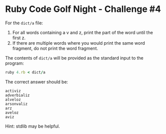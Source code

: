 # Ruby Code Golf Night - Challenge #4

For the `dict/a` file:

1. For all words containing a v and z, print the part of the word until the first z.
2. If there are multiple words where you would print the same word fragment, do not print the word fragment.

The contents of `dict/a` will be provided as the standard input to the program:

```ruby
ruby 4.rb < dict/a
```

The correct answer should be:

```
activiz
adverbializ
alveloz
arsonvaliz
arz
aveloz
aviz
```

Hint: stdlib may be helpful.
